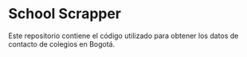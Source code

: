# School Scrapper

Este repositorio contiene el código utilizado para obtener los datos de contacto de colegios en Bogotá. 
